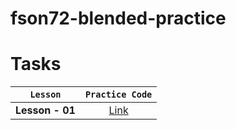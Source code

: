 # fson72-blended-practice

# Tasks

|    `Lesson`     |                               `Practice Code`                               |
| :-------------: | :-------------------------------------------------------------------------: |
| **Lesson - 01** | [Link](https://github.com/pavlo-sheremet-dev/fson72-blended/tree/lesson-01) |
